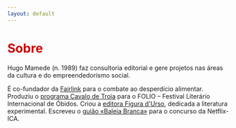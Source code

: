 ```yaml
---
layout: default
---
```


<h1 style="color: #cc0000;">Sobre</h1> 
<p>Hugo Mamede (n. 1989) faz consultoria editorial e gere projetos nas áreas da cultura e do empreendedorismo social.<p>
<p>É co-fundador da <a href="\fairlink">Fairlink</a> para o combate ao desperdício alimentar. Produziu o <a href="\cavalo-de-troia">programa Cavalo de Troia</a> para o FOLIO – Festival Literário Internacional de Óbidos. Criou a <a href="\figura-durso">editora Figura d'Urso</a>, dedicada a literatura experimental. Escreveu o <a href="\baleia-branca">guião «Baleia Branca»</a> para o concurso da Netflix-ICA.</p>